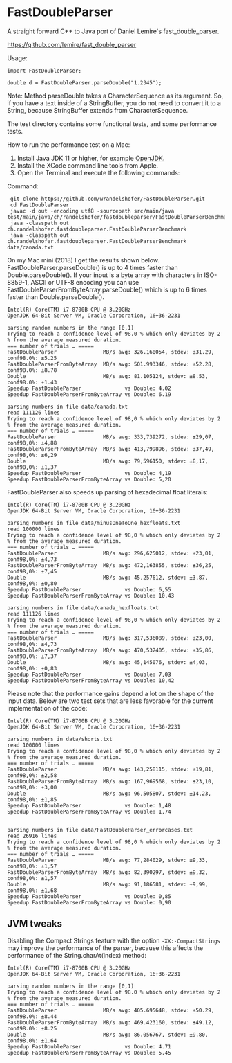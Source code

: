 # FastDoubleParser

A straight forward C++ to Java port of Daniel Lemire's fast_double_parser.

https://github.com/lemire/fast_double_parser

Usage:

    import FastDoubleParser;

    double d = FastDoubleParser.parseDouble("1.2345");

Note: Method parseDouble takes a CharacterSequence as its argument. So, if you have a text inside of a StringBuffer, you
do not need to convert it to a String, because StringBuffer extends from CharacterSequence.

The test directory contains some functional tests, and some performance tests.

How to run the performance test on a Mac:

1. Install Java JDK 11 or higher, for example [OpenJDK.](https://jdk.java.net/16/)
2. Install the XCode command line tools from Apple.
3. Open the Terminal and execute the following commands: 


Command:

     git clone https://github.com/wrandelshofer/FastDoubleParser.git
     cd FastDoubleParser 
     javac -d out -encoding utf8 -sourcepath src/main/java test/main/java/ch/randelshofer/fastdoubleparser/FastDoubleParserBenchmark.java 
     java -classpath out ch.randelshofer.fastdoubleparser.FastDoubleParserBenchmark 
     java -classpath out ch.randelshofer.fastdoubleparser.FastDoubleParserBenchmark data/canada.txt

On my Mac mini (2018) I get the results shown below. FastDoubleParser.parseDouble() is up to 4 times faster than
Double.parseDouble(). If your input is a byte array with characters in ISO-8859-1, ASCII or UTF-8 encoding you can use
FastDoubleParserFromByteArray.parseDouble() which is up to 6 times faster than Double.parseDouble().

    Intel(R) Core(TM) i7-8700B CPU @ 3.20GHz
    OpenJDK 64-Bit Server VM, Oracle Corporation, 16+36-2231

    parsing random numbers in the range [0,1)
    Trying to reach a confidence level of 98.0 % which only deviates by 2 % from the average measured duration.
    === number of trials … =====
    FastDoubleParser               MB/s avg: 326.160054, stdev: ±31.29, conf98.0%: ±5.25
    FastDoubleParserFromByteArray  MB/s avg: 501.993346, stdev: ±52.28, conf98.0%: ±8.78
    Double                         MB/s avg: 81.105124, stdev: ±8.53, conf98.0%: ±1.43
    Speedup FastDoubleParser              vs Double: 4.02
    Speedup FastDoubleParserFromByteArray vs Double: 6.19

    parsing numbers in file data/canada.txt
    read 111126 lines
    Trying to reach a confidence level of 98,0 % which only deviates by 2 % from the average measured duration.
    === number of trials … =====
    FastDoubleParser               MB/s avg: 333,739272, stdev: ±29,07, conf98,0%: ±4,88
    FastDoubleParserFromByteArray  MB/s avg: 413,799896, stdev: ±37,49, conf98,0%: ±6,29
    Double                         MB/s avg: 79,596150, stdev: ±8,17, conf98,0%: ±1,37
    Speedup FastDoubleParser              vs Double: 4,19
    Speedup FastDoubleParserFromByteArray vs Double: 5,20



FastDoubleParser also speeds up parsing of hexadecimal float literals:

    Intel(R) Core(TM) i7-8700B CPU @ 3.20GHz
    OpenJDK 64-Bit Server VM, Oracle Corporation, 16+36-2231

    parsing numbers in file data/minusOneToOne_hexfloats.txt
    read 100000 lines
    Trying to reach a confidence level of 98,0 % which only deviates by 2 % from the average measured duration.
    === number of trials … =====
    FastDoubleParser               MB/s avg: 296,625012, stdev: ±23,01, conf98,0%: ±4,73
    FastDoubleParserFromByteArray  MB/s avg: 472,163855, stdev: ±36,25, conf98,0%: ±7,45
    Double                         MB/s avg: 45,257612, stdev: ±3,87, conf98,0%: ±0,80
    Speedup FastDoubleParser              vs Double: 6,55
    Speedup FastDoubleParserFromByteArray vs Double: 10,43

    parsing numbers in file data/canada_hexfloats.txt
    read 111126 lines
    Trying to reach a confidence level of 98,0 % which only deviates by 2 % from the average measured duration.
    === number of trials … =====
    FastDoubleParser               MB/s avg: 317,536089, stdev: ±23,00, conf98,0%: ±4,73
    FastDoubleParserFromByteArray  MB/s avg: 470,532405, stdev: ±35,86, conf98,0%: ±7,37
    Double                         MB/s avg: 45,145076, stdev: ±4,03, conf98,0%: ±0,83
    Speedup FastDoubleParser              vs Double: 7,03
    Speedup FastDoubleParserFromByteArray vs Double: 10,42

Please note that the performance gains depend a lot on the shape of the input
data. Below are two test sets that are less favorable for the current implementation
of the code:

    Intel(R) Core(TM) i7-8700B CPU @ 3.20GHz
    OpenJDK 64-Bit Server VM, Oracle Corporation, 16+36-2231

    parsing numbers in data/shorts.txt
    read 100000 lines
    Trying to reach a confidence level of 98,0 % which only deviates by 2 % from the average measured duration.
    === number of trials … =====
    FastDoubleParser               MB/s avg: 143,258115, stdev: ±19,81, conf98,0%: ±2,58
    FastDoubleParserFromByteArray  MB/s avg: 167,969568, stdev: ±23,10, conf98,0%: ±3,00
    Double                         MB/s avg: 96,505807, stdev: ±14,23, conf98,0%: ±1,85
    Speedup FastDoubleParser              vs Double: 1,48
    Speedup FastDoubleParserFromByteArray vs Double: 1,74


    parsing numbers in file data/FastDoubleParser_errorcases.txt
    read 26916 lines
    Trying to reach a confidence level of 98,0 % which only deviates by 2 % from the average measured duration.
    === number of trials … =====
    FastDoubleParser               MB/s avg: 77,284029, stdev: ±9,33, conf98,0%: ±1,57
    FastDoubleParserFromByteArray  MB/s avg: 82,390297, stdev: ±9,32, conf98,0%: ±1,57
    Double                         MB/s avg: 91,186581, stdev: ±9,99, conf98,0%: ±1,68
    Speedup FastDoubleParser              vs Double: 0,85
    Speedup FastDoubleParserFromByteArray vs Double: 0,90

## JVM tweaks

Disabling the Compact Strings feature with the option `-XX:-CompactStrings` may improve the performance of the parser,
because this affects the performance of the String.charAt(index) method:

    Intel(R) Core(TM) i7-8700B CPU @ 3.20GHz
    OpenJDK 64-Bit Server VM, Oracle Corporation, 16+36-2231

    parsing random numbers in the range [0,1)
    Trying to reach a confidence level of 98.0 % which only deviates by 2 % from the average measured duration.
    === number of trials … =====
    FastDoubleParser               MB/s avg: 405.695648, stdev: ±50.29, conf98.0%: ±8.44
    FastDoubleParserFromByteArray  MB/s avg: 469.423160, stdev: ±49.12, conf98.0%: ±8.25
    Double                         MB/s avg: 86.056767, stdev: ±9.80, conf98.0%: ±1.64
    Speedup FastDoubleParser              vs Double: 4.71
    Speedup FastDoubleParserFromByteArray vs Double: 5.45
  

